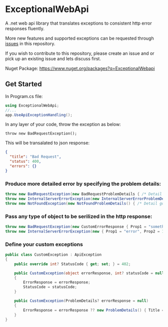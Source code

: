 # ExceptionalWebApi

A .net web api library that translates exceptions to consistent http error responses fluently.

More new features and supported exceptions can be requested through [issues](https://github.com/Owenll66/ExceptionalWebApi/issues) in this repository.

If you wish to contribute to this repository, please create an issue and or pick up an existing issue and lets discuss first.

Nuget Package: https://www.nuget.org/packages?q=ExceptionalWebapi

## Get Started

In Program.cs file:
```csharp
using ExceptionalWebApi;
//...
app.UseApiExceptionHandling();
```

In any layer of your code, throw the exception as below:
```
throw new BadRequestException();
```
This will be transalated to json response:
```json
{
  "title": "Bad Request",
  "status": 400,
  "errors": {}
}
```

### Produce more detailed error by specifying the problem details:
```csharp
throw new BadRequestException(new BadRequestProblemDetails { /* Detail goes here */ });
throw new InternalServerErrorException(new InternalServerErrorProblemDetails() { /* Detail goes here */ });
throw new NotFoundException(new NotFoundProblemDetails() { /* Detail goes here */ })
```

### Pass any type of object to be serilized in the http response:
```csharp
throw new BadRequestException(new CustomErrorResponse { Prop1 = "something", Prop2 = 100 });
throw new InternalServerErrorException(new { Prop1 = "error", Prop2 = 123 });
```

### Define your custom exceptions
```csharp
public class CustomException : ApiException
{
    public override int? StatusCode { get; set; } = 402;

    public CustomException(object errorResponse, int? statusCode = null)
    {
        ErrorResponse = errorResponse;
        StatusCode = statusCode;
    }

    public CustomException(ProblemDetails? errorResponse = null)
    {
        ErrorResponse = errorResponse ?? new ProblemDetails() { Title = "Bad Request", Status = StatusCode };
    }
}
```

